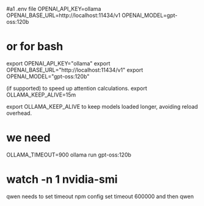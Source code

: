 
#a1 .env file 
OPENAI_API_KEY=ollama
OPENAI_BASE_URL=http://localhost:11434/v1
OPENAI_MODEL=gpt-oss:120b

# or for bash 
export OPENAI_API_KEY="ollama"
export OPENAI_BASE_URL="http://localhost:11434/v1"
export OPENAI_MODEL="gpt-oss:120b"




 (if supported) to speed up attention calculations.
export OLLAMA_KEEP_ALIVE=15m

export OLLAMA_KEEP_ALIVE to keep models loaded longer, avoiding reload overhead.
# we need 
OLLAMA_TIMEOUT=900 ollama run gpt-oss:120b


#  watch -n 1 nvidia-smi

qwen needs to set timeout 
npm config set timeout 600000
and then 
qwen

